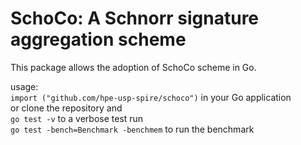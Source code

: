 # SchoCo: A Schnorr signature aggregation scheme  

This package allows the adoption of SchoCo scheme in Go.


usage:  
``import ("github.com/hpe-usp-spire/schoco")`` in your Go application  
or clone the repository and  
``go test -v`` to a verbose test run  
``go test -bench=Benchmark -benchmem`` to run the benchmark  
